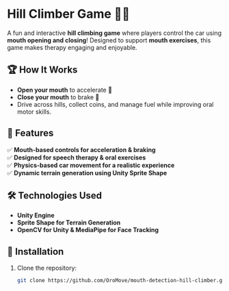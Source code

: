 # Hill Climber Game 🚗💨  

A fun and interactive **hill climbing game** where players control the car using **mouth opening and closing**! Designed to support **mouth exercises**, this game makes therapy engaging and enjoyable.  

## 🏆 How It Works  
- **Open your mouth** to accelerate 🚀  
- **Close your mouth** to brake 🛑  
- Drive across hills, collect coins, and manage fuel while improving oral motor skills.  

## 🎯 Features  
✅ **Mouth-based controls for acceleration & braking**  
✅ **Designed for speech therapy & oral exercises**  
✅ **Physics-based car movement for a realistic experience**  
✅ **Dynamic terrain generation using Unity Sprite Shape**  

## 🛠️ Technologies Used  
- **Unity Engine**  
- **Sprite Shape for Terrain Generation**  
- **OpenCV for Unity & MediaPipe for Face Tracking**  

## 📱 Installation  
1. Clone the repository:  
   ```sh
   git clone https://github.com/OroMove/mouth-detection-hill-climber.git
